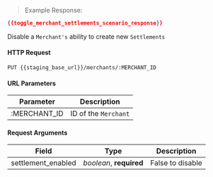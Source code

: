 > Example Response:

```json
{{toggle_merchant_settlements_scenario_response}}
```
Disable a `Merchant's` ability to create new `Settlements`

#### HTTP Request

`PUT {{staging_base_url}}/merchants/:MERCHANT_ID`

#### URL Parameters

Parameter | Description
--------- | -------------------------------------------------------------------
:MERCHANT_ID | ID of the `Merchant`


#### Request Arguments

Field | Type | Description
----- | ---- | -----------
settlement_enabled | *boolean*, **required** | False to disable
